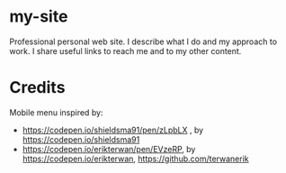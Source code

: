 # my-site
Professional personal web site.
I describe what I do and my approach to work.
I share useful links to reach me and to my other content. 

# Credits
Mobile menu inspired by:
- https://codepen.io/shieldsma91/pen/zLpbLX , by https://codepen.io/shieldsma91
- https://codepen.io/erikterwan/pen/EVzeRP, by https://codepen.io/erikterwan, https://github.com/terwanerik